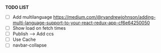 **TODO LIST**
- [ ] Add multilanguage https://medium.com/@ryandrewjohnson/adding-multi-language-support-to-your-react-redux-app-cf6e64250050
- [ ] Show load on fetch times
- [ ] Publish --> Add ccs
- [ ] Use Cache
- [ ] navbar-collapse
